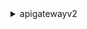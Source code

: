 <details>

<summary>
apigatewayv2
</summary>

- <details><summary>create-api</summary>

  * --api-key-selection-expression
  * --cors-configuration
  * --credentials-arn
  * --description
  * --disable-schema-validation
  * --no-disable-schema-validation
  * --disable-execute-api-endpoint
  * --no-disable-execute-api-endpoint
  * --name
  * --protocol-type
  * --route-key
  * --route-selection-expression
  * --tags
  * --target
  * --api-version
  * --cli-input-json
  * --cli-input-yaml
  * --generate-cli-skeleton


- <details><summary>create-api-mapping</summary>

  * --api-id
  * --api-mapping-key
  * --domain-name
  * --stage
  * --cli-input-json
  * --cli-input-yaml
  * --generate-cli-skeleton


- <details><summary>create-authorizer</summary>

  * --api-id
  * --authorizer-credentials-arn
  * --authorizer-payload-format-version
  * --authorizer-result-ttl-in-seconds
  * --authorizer-type
  * --authorizer-uri
  * --enable-simple-responses
  * --no-enable-simple-responses
  * --identity-source
  * --identity-validation-expression
  * --jwt-configuration
  * --name
  * --cli-input-json
  * --cli-input-yaml
  * --generate-cli-skeleton


- <details><summary>create-deployment</summary>

  * --api-id
  * --description
  * --stage-name
  * --cli-input-json
  * --cli-input-yaml
  * --generate-cli-skeleton


- <details><summary>create-domain-name</summary>

  * --domain-name
  * --domain-name-configurations
  * --mutual-tls-authentication
  * --tags
  * --cli-input-json
  * --cli-input-yaml
  * --generate-cli-skeleton


- <details><summary>create-integration</summary>

  * --api-id
  * --connection-id
  * --connection-type
  * --content-handling-strategy
  * --credentials-arn
  * --description
  * --integration-method
  * --integration-subtype
  * --integration-type
  * --integration-uri
  * --passthrough-behavior
  * --payload-format-version
  * --request-parameters
  * --request-templates
  * --response-parameters
  * --template-selection-expression
  * --timeout-in-millis
  * --tls-config
  * --cli-input-json
  * --cli-input-yaml
  * --generate-cli-skeleton


- <details><summary>create-integration-response</summary>

  * --api-id
  * --content-handling-strategy
  * --integration-id
  * --integration-response-key
  * --response-parameters
  * --response-templates
  * --template-selection-expression
  * --cli-input-json
  * --cli-input-yaml
  * --generate-cli-skeleton


- <details><summary>create-model</summary>

  * --api-id
  * --content-type
  * --description
  * --name
  * --schema
  * --cli-input-json
  * --cli-input-yaml
  * --generate-cli-skeleton


- <details><summary>create-route</summary>

  * --api-id
  * --api-key-required
  * --no-api-key-required
  * --authorization-scopes
  * --authorization-type
  * --authorizer-id
  * --model-selection-expression
  * --operation-name
  * --request-models
  * --request-parameters
  * --route-key
  * --route-response-selection-expression
  * --target
  * --cli-input-json
  * --cli-input-yaml
  * --generate-cli-skeleton


- <details><summary>create-route-response</summary>

  * --api-id
  * --model-selection-expression
  * --response-models
  * --response-parameters
  * --route-id
  * --route-response-key
  * --cli-input-json
  * --cli-input-yaml
  * --generate-cli-skeleton


- <details><summary>create-stage</summary>

  * --access-log-settings
  * --api-id
  * --auto-deploy
  * --no-auto-deploy
  * --client-certificate-id
  * --default-route-settings
  * --deployment-id
  * --description
  * --route-settings
  * --stage-name
  * --stage-variables
  * --tags
  * --cli-input-json
  * --cli-input-yaml
  * --generate-cli-skeleton


- <details><summary>create-vpc-link</summary>

  * --name
  * --security-group-ids
  * --subnet-ids
  * --tags
  * --cli-input-json
  * --cli-input-yaml
  * --generate-cli-skeleton


- <details><summary>delete-access-log-settings</summary>

  * --api-id
  * --stage-name
  * --cli-input-json
  * --cli-input-yaml
  * --generate-cli-skeleton


- <details><summary>delete-api</summary>

  * --api-id
  * --cli-input-json
  * --cli-input-yaml
  * --generate-cli-skeleton


- <details><summary>delete-api-mapping</summary>

  * --api-mapping-id
  * --domain-name
  * --cli-input-json
  * --cli-input-yaml
  * --generate-cli-skeleton


- <details><summary>delete-authorizer</summary>

  * --api-id
  * --authorizer-id
  * --cli-input-json
  * --cli-input-yaml
  * --generate-cli-skeleton


- <details><summary>delete-cors-configuration</summary>

  * --api-id
  * --cli-input-json
  * --cli-input-yaml
  * --generate-cli-skeleton


- <details><summary>delete-deployment</summary>

  * --api-id
  * --deployment-id
  * --cli-input-json
  * --cli-input-yaml
  * --generate-cli-skeleton


- <details><summary>delete-domain-name</summary>

  * --domain-name
  * --cli-input-json
  * --cli-input-yaml
  * --generate-cli-skeleton


- <details><summary>delete-integration</summary>

  * --api-id
  * --integration-id
  * --cli-input-json
  * --cli-input-yaml
  * --generate-cli-skeleton


- <details><summary>delete-integration-response</summary>

  * --api-id
  * --integration-id
  * --integration-response-id
  * --cli-input-json
  * --cli-input-yaml
  * --generate-cli-skeleton


- <details><summary>delete-model</summary>

  * --api-id
  * --model-id
  * --cli-input-json
  * --cli-input-yaml
  * --generate-cli-skeleton


- <details><summary>delete-route</summary>

  * --api-id
  * --route-id
  * --cli-input-json
  * --cli-input-yaml
  * --generate-cli-skeleton


- <details><summary>delete-route-request-parameter</summary>

  * --api-id
  * --request-parameter-key
  * --route-id
  * --cli-input-json
  * --cli-input-yaml
  * --generate-cli-skeleton


- <details><summary>delete-route-response</summary>

  * --api-id
  * --route-id
  * --route-response-id
  * --cli-input-json
  * --cli-input-yaml
  * --generate-cli-skeleton


- <details><summary>delete-route-settings</summary>

  * --api-id
  * --route-key
  * --stage-name
  * --cli-input-json
  * --cli-input-yaml
  * --generate-cli-skeleton


- <details><summary>delete-stage</summary>

  * --api-id
  * --stage-name
  * --cli-input-json
  * --cli-input-yaml
  * --generate-cli-skeleton


- <details><summary>delete-vpc-link</summary>

  * --vpc-link-id
  * --cli-input-json
  * --cli-input-yaml
  * --generate-cli-skeleton


- <details><summary>export-api</summary>

  * --api-id
  * --export-version
  * --include-extensions
  * --no-include-extensions
  * --output-type
  * --specification
  * --stage-name


- <details><summary>get-api</summary>

  * --api-id
  * --cli-input-json
  * --cli-input-yaml
  * --generate-cli-skeleton


- <details><summary>get-api-mapping</summary>

  * --api-mapping-id
  * --domain-name
  * --cli-input-json
  * --cli-input-yaml
  * --generate-cli-skeleton


- <details><summary>get-api-mappings</summary>

  * --domain-name
  * --max-results
  * --next-token
  * --cli-input-json
  * --cli-input-yaml
  * --generate-cli-skeleton


- <details><summary>get-apis</summary>

  * --cli-input-json
  * --cli-input-yaml
  * --starting-token
  * --page-size
  * --max-items
  * --generate-cli-skeleton


- <details><summary>get-authorizer</summary>

  * --api-id
  * --authorizer-id
  * --cli-input-json
  * --cli-input-yaml
  * --generate-cli-skeleton


- <details><summary>get-authorizers</summary>

  * --api-id
  * --cli-input-json
  * --cli-input-yaml
  * --starting-token
  * --page-size
  * --max-items
  * --generate-cli-skeleton


- <details><summary>get-deployment</summary>

  * --api-id
  * --deployment-id
  * --cli-input-json
  * --cli-input-yaml
  * --generate-cli-skeleton


- <details><summary>get-deployments</summary>

  * --api-id
  * --cli-input-json
  * --cli-input-yaml
  * --starting-token
  * --page-size
  * --max-items
  * --generate-cli-skeleton


- <details><summary>get-domain-name</summary>

  * --domain-name
  * --cli-input-json
  * --cli-input-yaml
  * --generate-cli-skeleton


- <details><summary>get-domain-names</summary>

  * --cli-input-json
  * --cli-input-yaml
  * --starting-token
  * --page-size
  * --max-items
  * --generate-cli-skeleton


- <details><summary>get-integration</summary>

  * --api-id
  * --integration-id
  * --cli-input-json
  * --cli-input-yaml
  * --generate-cli-skeleton


- <details><summary>get-integration-response</summary>

  * --api-id
  * --integration-id
  * --integration-response-id
  * --cli-input-json
  * --cli-input-yaml
  * --generate-cli-skeleton


- <details><summary>get-integration-responses</summary>

  * --api-id
  * --integration-id
  * --cli-input-json
  * --cli-input-yaml
  * --starting-token
  * --page-size
  * --max-items
  * --generate-cli-skeleton


- <details><summary>get-integrations</summary>

  * --api-id
  * --cli-input-json
  * --cli-input-yaml
  * --starting-token
  * --page-size
  * --max-items
  * --generate-cli-skeleton


- <details><summary>get-model</summary>

  * --api-id
  * --model-id
  * --cli-input-json
  * --cli-input-yaml
  * --generate-cli-skeleton


- <details><summary>get-models</summary>

  * --api-id
  * --cli-input-json
  * --cli-input-yaml
  * --starting-token
  * --page-size
  * --max-items
  * --generate-cli-skeleton


- <details><summary>get-model-template</summary>

  * --api-id
  * --model-id
  * --cli-input-json
  * --cli-input-yaml
  * --generate-cli-skeleton


- <details><summary>get-route</summary>

  * --api-id
  * --route-id
  * --cli-input-json
  * --cli-input-yaml
  * --generate-cli-skeleton


- <details><summary>get-route-response</summary>

  * --api-id
  * --route-id
  * --route-response-id
  * --cli-input-json
  * --cli-input-yaml
  * --generate-cli-skeleton


- <details><summary>get-route-responses</summary>

  * --api-id
  * --route-id
  * --cli-input-json
  * --cli-input-yaml
  * --starting-token
  * --page-size
  * --max-items
  * --generate-cli-skeleton


- <details><summary>get-routes</summary>

  * --api-id
  * --cli-input-json
  * --cli-input-yaml
  * --starting-token
  * --page-size
  * --max-items
  * --generate-cli-skeleton


- <details><summary>get-stage</summary>

  * --api-id
  * --stage-name
  * --cli-input-json
  * --cli-input-yaml
  * --generate-cli-skeleton


- <details><summary>get-stages</summary>

  * --api-id
  * --cli-input-json
  * --cli-input-yaml
  * --starting-token
  * --page-size
  * --max-items
  * --generate-cli-skeleton


- <details><summary>get-tags</summary>

  * --resource-arn
  * --cli-input-json
  * --cli-input-yaml
  * --generate-cli-skeleton


- <details><summary>get-vpc-link</summary>

  * --vpc-link-id
  * --cli-input-json
  * --cli-input-yaml
  * --generate-cli-skeleton


- <details><summary>get-vpc-links</summary>

  * --max-results
  * --next-token
  * --cli-input-json
  * --cli-input-yaml
  * --generate-cli-skeleton


- <details><summary>help</summary>

  * 


- <details><summary>import-api</summary>

  * --basepath
  * --body
  * --fail-on-warnings
  * --no-fail-on-warnings
  * --cli-input-json
  * --cli-input-yaml
  * --generate-cli-skeleton


- <details><summary>reimport-api</summary>

  * --api-id
  * --basepath
  * --body
  * --fail-on-warnings
  * --no-fail-on-warnings
  * --cli-input-json
  * --cli-input-yaml
  * --generate-cli-skeleton


- <details><summary>reset-authorizers-cache</summary>

  * --api-id
  * --stage-name
  * --cli-input-json
  * --cli-input-yaml
  * --generate-cli-skeleton


- <details><summary>tag-resource</summary>

  * --resource-arn
  * --tags
  * --cli-input-json
  * --cli-input-yaml
  * --generate-cli-skeleton


- <details><summary>untag-resource</summary>

  * --resource-arn
  * --tag-keys
  * --cli-input-json
  * --cli-input-yaml
  * --generate-cli-skeleton


- <details><summary>update-api</summary>

  * --api-id
  * --api-key-selection-expression
  * --cors-configuration
  * --credentials-arn
  * --description
  * --disable-schema-validation
  * --no-disable-schema-validation
  * --disable-execute-api-endpoint
  * --no-disable-execute-api-endpoint
  * --name
  * --route-key
  * --route-selection-expression
  * --target
  * --api-version
  * --cli-input-json
  * --cli-input-yaml
  * --generate-cli-skeleton


- <details><summary>update-api-mapping</summary>

  * --api-id
  * --api-mapping-id
  * --api-mapping-key
  * --domain-name
  * --stage
  * --cli-input-json
  * --cli-input-yaml
  * --generate-cli-skeleton


- <details><summary>update-authorizer</summary>

  * --api-id
  * --authorizer-credentials-arn
  * --authorizer-id
  * --authorizer-payload-format-version
  * --authorizer-result-ttl-in-seconds
  * --authorizer-type
  * --authorizer-uri
  * --enable-simple-responses
  * --no-enable-simple-responses
  * --identity-source
  * --identity-validation-expression
  * --jwt-configuration
  * --name
  * --cli-input-json
  * --cli-input-yaml
  * --generate-cli-skeleton


- <details><summary>update-deployment</summary>

  * --api-id
  * --deployment-id
  * --description
  * --cli-input-json
  * --cli-input-yaml
  * --generate-cli-skeleton


- <details><summary>update-domain-name</summary>

  * --domain-name
  * --domain-name-configurations
  * --mutual-tls-authentication
  * --cli-input-json
  * --cli-input-yaml
  * --generate-cli-skeleton


- <details><summary>update-integration</summary>

  * --api-id
  * --connection-id
  * --connection-type
  * --content-handling-strategy
  * --credentials-arn
  * --description
  * --integration-id
  * --integration-method
  * --integration-subtype
  * --integration-type
  * --integration-uri
  * --passthrough-behavior
  * --payload-format-version
  * --request-parameters
  * --request-templates
  * --response-parameters
  * --template-selection-expression
  * --timeout-in-millis
  * --tls-config
  * --cli-input-json
  * --cli-input-yaml
  * --generate-cli-skeleton


- <details><summary>update-integration-response</summary>

  * --api-id
  * --content-handling-strategy
  * --integration-id
  * --integration-response-id
  * --integration-response-key
  * --response-parameters
  * --response-templates
  * --template-selection-expression
  * --cli-input-json
  * --cli-input-yaml
  * --generate-cli-skeleton


- <details><summary>update-model</summary>

  * --api-id
  * --content-type
  * --description
  * --model-id
  * --name
  * --schema
  * --cli-input-json
  * --cli-input-yaml
  * --generate-cli-skeleton


- <details><summary>update-route</summary>

  * --api-id
  * --api-key-required
  * --no-api-key-required
  * --authorization-scopes
  * --authorization-type
  * --authorizer-id
  * --model-selection-expression
  * --operation-name
  * --request-models
  * --request-parameters
  * --route-id
  * --route-key
  * --route-response-selection-expression
  * --target
  * --cli-input-json
  * --cli-input-yaml
  * --generate-cli-skeleton


- <details><summary>update-route-response</summary>

  * --api-id
  * --model-selection-expression
  * --response-models
  * --response-parameters
  * --route-id
  * --route-response-id
  * --route-response-key
  * --cli-input-json
  * --cli-input-yaml
  * --generate-cli-skeleton


- <details><summary>update-stage</summary>

  * --access-log-settings
  * --api-id
  * --auto-deploy
  * --no-auto-deploy
  * --client-certificate-id
  * --default-route-settings
  * --deployment-id
  * --description
  * --route-settings
  * --stage-name
  * --stage-variables
  * --cli-input-json
  * --cli-input-yaml
  * --generate-cli-skeleton


- <details><summary>update-vpc-link</summary>

  * --name
  * --vpc-link-id
  * --cli-input-json
  * --cli-input-yaml
  * --generate-cli-skeleton


</details>

